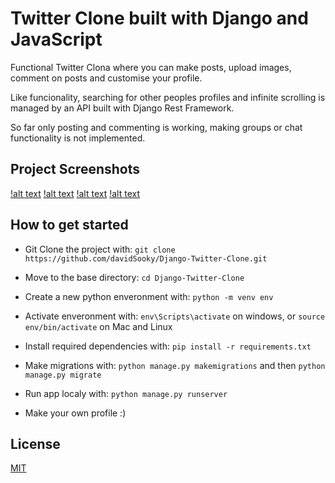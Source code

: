 # Twitter Clone built with Django and JavaScript
Functional Twitter Clona where you can make posts, upload images, comment on posts and customise your profile.

Like funcionality, searching for other peoples profiles and infinite scrolling is managed by an API built with Django Rest Framework.

So far only posting and commenting is working, making groups or chat functionality is not implemented.

## Project Screenshots
[!alt text](https://github.com/davidSooky/Django-Twitter-Clone/blob/master/static/images/demo.gif)
[!alt text](https://github.com/davidSooky/Django-Twitter-Clone/blob/master/static/images/main_page.jpg)
[!alt text](https://github.com/davidSooky/Django-Twitter-Clone/blob/master/static/images/profile_page.jpg)
[!alt text](https://github.com/davidSooky/Django-Twitter-Clone/blob/master/static/images/signup.jpg)

## How to get started

- Git Clone the project with: ```git clone https://github.com/davidSooky/Django-Twitter-Clone.git```

- Move to the base directory: ```cd Django-Twitter-Clone```

- Create a new python enveronment with: ```python -m venv env```

- Activate enveronment with: ```env\Scripts\activate``` on windows, or ```source env/bin/activate``` on Mac and Linux

- Install required dependencies with: ```pip install -r requirements.txt```

- Make migrations with: ```python manage.py makemigrations``` and then ```python manage.py migrate```

- Run app localy with: ```python manage.py runserver```

- Make your own profile :)

## License
[MIT](https://choosealicense.com/licenses/mit/)